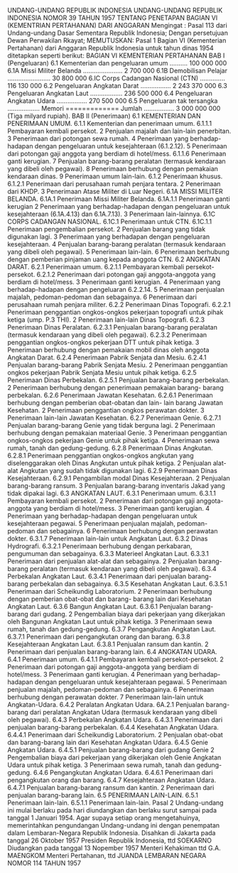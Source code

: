  UNDANG-UNDANG REPUBLIK INDONESIA UNDANG-UNDANG REPUBLIK INDONESIA NOMOR 39 TAHUN 1957 TENTANG PENETAPAN BAGIAN VI (KEMENTRIAN PERTAHANAN) DARI ANGGARAN
Mengingat :
 Pasal 113 dari Undang-undang Dasar Sementara Republik Indonesia; Dengan persetujuan Dewan Perwakilan Rkayat;
MEMUTUSKAN:
Pasal 1
Bagian VI (Kementerian Pertahanan) dari Anggaran Republik Indonesia untuk tahun dinas 1954 ditetapkan seperti berikut: BAGIAN VI KEMENTERIAN PERTAHANAN BAB I (Pengeluaran) 6.1 Kementerian dan pengeluaran umum .......... 100 000 000 6.1A Missi Militer Belanda ...................... 2 700 000 6.1B Demobilisan Pelajar ........................ 30 800 000 6.IC Corps Cadangan Nasional (CTN) .............. 116 130 000 6.2 Pengeluaran Angkatan Darat ................. 2 243 370 000 6.3 Pengeluaran Angkatan Laut .................. 236 500 000 6.4 Pengeluaran Angkatan Udara ................. 270 500 000 6.5 Pengeluaran tak tersangka .................. Memori ============= Jumlah ................. 3 000 000 000 (Tiga milyard rupiah). BAB II (Penerimaan) 6.1 KEMENTERIAN DAN PENERIMAAN UMUM.
6.1.1 Kementerian dan penerimaan umum.
6.1.1.1 Pembayaran kembali persekot. 2 Penjualan majalah dan lain-lain penerbitan. 3 Penerimaan dari potongan sewa rumah. 4 Penerimaan yang berhadap-hadapan dengan pengeluaran untuk kesejahteraan (6.1.2.12). 5 Penerimaan dari potongan gaji anggota yang berdiam di hotel/mess.
6.1.1.6 Penerimaan ganti kerugian. 7 Penjualan barang-barang peralatan (termasuk kendaraan yang dibeli oleh pegawai). 8 Penerimaan berhubung dengan pemakaian kendaraan dinas. 9 Penerimaan umum lain-lain.
6.1.2 Penerimaan khusus.
6.1.2.1 Penerimaan dari perusahaan rumah penjara tentara. 2 Penerimaan dari KHDP. 3 Penerimaan Atase Militer di Luar Negeri.
6.1A MISSI MILITER BELANDA.
6.1A.1 Penerimaan Missi Militer Belanda.
6.1A.1.1 Penerimaan ganti kerugian 2 Penerimaan yang berhadap-hadapan dengan pengeluaran untuk kesejahteraan (6.1A.4.13) dan 6.1A.7.13). 3 Penerimaan lain-lainnya.
6.1C CORPS CADANGAN NASIONAL.
6.1C.1 Penerimaan untuk CTN.
6.1C.1.1 Penerimaan pengembalian persekot. 2 Penjualan barang yang tidak digunakan lagi. 3 Penerimaan yang berhadapan dengan pengeluaran kesejahteraan. 4 Penjualan barang-barang peralatan (termasuk kendaraan yang dibeli oleh pegawai). 5 Penerimaan lain-lain. 6 Penerimaan berhubung dengan pemberian pinjaman uang kepada anggota CTN.
6.2 ANGKATAN DARAT.
6.2.1 Penerimaan umum.
6.2.1.1 Pembayaran kembali persekot-persekot.
6.2.1.2 Penerimaan dari potongan gaji anggota-anggota yang berdiam di hotel/mess. 3 Penerimaan ganti kerugian. 4 Penerimaan yang berhadap-hadapan dengan pengeluaran 6.2.2.14. 5 Penerimaan penjualan majalah, pedoman-pedoman dan sebagainya. 6 Penerimaan dari perusahaan rumah penjara militer.
6.2.2 Penerimaan Dinas Topografi.
6.2.2.1 Penerimaan penggantian ongkos-ongkos pekerjaan topografi untuk pihak ketiga (ump. P.3 THI). 2 Penerimaan lain-lain Dinas Topografi.
6.2.3 Penerimaan Dinas Peralatan.
6.2.3.1 Penjualan barang-barang peralatan (termasuk kendaraan yang dibeli oleh pegawai).
6.2.3.2 Penerimaan penggantian ongkos-ongkos pekerjaan DTT untuk pihak ketiga. 3 Penerimaan berhubung dengan pemakaian mobil dinas oleh anggota Angkatan Darat.
6.2.4 Penerimaan Pabrik Senjata dan Mesiu.
6.2.4.1 Penjualan barang-barang Pabrik Senjata Mesiu. 2 Penerimaan penggantian ongkos pekerjaan Pabrik Senjata Mesiu untuk pihak ketiga.
6.2.5 Penerimaan Dinas Perbekalan.
6.2.5.1 Penjualan barang-barang perbekalan. 2 Penerimaan berhubung dengan penerimaan pemakaian barang- barang perbekalan.
6.2.6 Penerimaan Jawatan Kesehatan.
6.2.6.1 Penerimaan berhubung dengan pemberian obat-obatan dan lain- lain barang Jawatan Kesehatan. 2 Penerimaan penggantian ongkos perawatan dokter. 3 Penerimaan lain-lain Jawatan Kesehatan.
6.2.7 Penerimaan Genie.
6.2.7.1 Penjualan barang-barang Genie yang tidak berguna lagi. 2 Penerimaan berhubung dengan pemakaian materiaal Genie. 3 Penerimaan penggantian ongkos-ongkos pekerjaan Genie untuk pihak ketiga. 4 Penerimaan sewa rumah, tanah dan gedung-gedung.
6.2.8 Penerimaan Dinas Angkutan.
6.2.8.1 Penerimaan penggantian ongkos-ongkos angkutan yang diselenggarakan oleh Dinas Angkutan untuk pihak ketiga. 2 Penjualan alat-alat Angkutan yang sudah tidak digunakan lagi.
6.2.9 Penerimaan Dinas Kesejahteraan.
6.2.9.1 Pengambilan modal Dinas Kesejahteraan. 2 Penjualan barang-barang ransum. 3 Penjualan barang-barang inventaris Jakad yang tidak dipakai lagi.
6.3 ANGKATAN LAUT.
6.3.1 Penerimaan umum.
6.3.1.1 Pembayaran kembali persekot. 2 Penerimaan dari potongan gaji anggota-anggota yang berdiam di hotel/mess. 3 Penerimaan ganti kerugian. 4 Penerimaan yang berhadap-hadapan dengan pengeluaran untuk kesejahteraan pegawai. 5 Penerimaan penjualan majalah, pedoman-pedoman dan sebagainya. 6 Penerimaan berhubung dengan perawatan dokter.
6.3.1.7 Penerimaan lain-lain untuk Angkatan Laut.
6.3.2 Dinas Hydrografi.
6.3.2.1 Penerimaan berhubung dengan perkabaran, pengumuman dan sebagainya.
6.3.3 Materieel Angkatan Laut.
6.3.3.1 Penerimaan dari penjualan alat-alat dan sebagainya. 2 Penjualan barang-barang peralatan (termasuk kendaraan yang dibeli oleh pegawai).
6.3.4 Perbekalan Angkatan Laut.
6.3.4.1 Penerimaan dari penjualan barang-barang perbekalan dan sebagainya.
6.3.5 Kesehatan Angkatan Laut.
6.3.5.1 Penerimaan dari Scheikundig Laboratorium. 2 Penerimaan berhubung dengan pemberian obat-obat dan barang- barang lain dari Kesehatan Angkatan Laut.
6.3.6 Bangun Angkatan Laut.
6.3.6.1 Penjualan barang-barang dari gudang. 2 Pengembalian biaya dari pekerjaan yang dikerjakan oleh Bangunan Angkatan Laut untuk pihak ketiga. 3 Penerimaan sewa rumah, tanah dan gedung-gedung.
6.3.7 Pengangkutan Angkatan Laut.
6.3.7.1 Penerimaan dari pengangkutan orang dan barang.
6.3.8 Kesejahteraan Angkatan Laut.
6.3.8.1 Penjualan ransum dan kantin. 2 Penerimaan dari penjualan barang-barang lain.
6.4 ANGKATAN UDARA.
6.4.1 Penerimaan umum.
6.4.1.1 Pembayaran kembali persekot-persekot. 2 Penerimaan dari potongan gaji anggota-anggota yang berdiam di hotel/mess. 3 Penerimaan ganti kerugian. 4 Penerimaan yang berhadap-hadapan dengan pengeluaran untuk kesejahteraan pegawai. 5 Penerimaan penjualan majalah, pedoman-pedoman dan sebagainya. 6 Penerimaan berhubung dengan perawatan dokter. 7 Penerimaan lain-lain untuk Angkatan-Udara.
6.4.2 Peralatan Angkatan Udara. 6A.2.1 Penjualan barang-barang dari peralatan Angkatan Udara (termasuk kendaraan yang dibeli oleh pegawai).
6.4.3 Perbekalan Angkatan Udara.
6.4.3.1 Penerimaan dari penjualan barang-barang perbekalan.
6.4.4 Kesehatan Angkatan Udara.
6.4.4.1 Penerimaan dari Scheikundig Laboratorium. 2 Penjualan obat-obat dan barang-barang lain dari Kesehatan Angkatan Udara.
6.4.5 Genie Angkatan Udara.
6.4.5.1 Penjualan barang-barang dari gudang Genie 2 Pengembalian biaya dari pekerjaan yang dikerjakan oleh Genie Angkatan Udara untuk pihak ketiga. 3 Penerimaan sewa rumah, tanah dan gedung-gedung.
6.4.6 Pengangkutan Angkatan Udara.
6.4.6.1 Penerimaan dari pengangkutan orang dan barang.
6.4.7 Kesejahteraan Angkatan Udara.
6.4.7.1 Penjualan barang-barang ransum dan kantin. 2 Penerimaan dari penjualan barang-barang lain.
6.5 PENERIMAAN LAIN-LAIN.
6.5.1 Penerimaan lain-lain.
6.5.1.1 Penerimaan lain-lain.
Pasal 2
Undang-undang ini mulai berlaku pada hari diundangkan dan berlaku surut sampai pada tanggal 1 Januari 1954. Agar supaya setiap orang mengetahuinya, memerintahkan pengundangan Undang-undang ini dengan penempatan dalam Lembaran-Negara Republik Indonesia. Disahkan di Jakarta pada tanggal 26 Oktober 1957 Presiden Republik Indonesia, ttd SOEKARNO Diudangkan pada tanggal 13 Nopember 1957 Menteri Kehakiman ttd G.A. MAENGKOM Menteri Pertahanan, ttd JUANDA LEMBARAN NEGARA NOMOR 114 TAHUN 1957